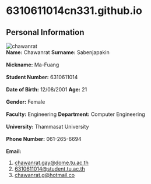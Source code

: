 # 6310611014cn331.github.io
## Personal Information
![chawanrat](https://user-images.githubusercontent.com/69451786/185778166-f42f5803-c40a-4742-8a30-59d517fb92fd.jpg)
<br>**Name:** Chawanrat **Surname:** Sabenjapakin<br/>
<br>**Nickname:** Ma-Fuang<br/>
<br>**Student Number:** 6310611014<br/>
<br>**Date of Birth:** 12/08/2001 **Age:** 21<br/>
<br>**Gender:** Female<br/>
<br>**Faculty:** Engineering **Department:** Computer Engineering<br/>
<br>**University:** Thammasat University<br/>
<br>**Phone Number:** 061-265-6694<br/>
<br/>**Email:** <br/>
  1. chawanrat.gay@dome.tu.ac.th
  2. 6310611014@student.tu.ac.th
  3. chawanrat.g@hotmail.co
